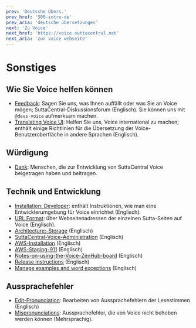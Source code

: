 ```yaml
---
prev: 'Deutsche Übers.'
prev_href: '500-intro-de'
prev_aria: 'deutsche übersetzungen'
next: 'Zu Voice'
next_href: 'https://voice.suttacentral.net'
next_aria: 'zur voice webseite'
---
```

# Sonstiges

## Wie Sie Voice helfen können
* <a href="https://discourse.suttacentral.net/tags/sc-voice" target="_blank">Feedback</a>: Sagen Sie uns, was Ihnen auffällt oder was Sie an Voice mögen; SuttaCentral-Diskussionsforum (Englisch). Sie können uns mit `@devs-voice` aufmerksam machen.
* <a href="https://sc-voice.github.io/sc-voice/en/401-translating-voice-ui" target="_blank">Translating Voice UI</a>: Helfen Sie uns, Voice international zu machen; enthält einige Richtlinien für die Übersetzung der Voice-Benutzeroberfläche in andere Sprachen (Englisch).

## Würdigung
* [Dank](/dhammaregen/de/401-dank): Menschen, die zur Entwicklung von SuttaCentral Voice beigetragen haben und beitragen.

## Technik und Entwicklung
* <a href="https://sc-voice.github.io/sc-voice/en/490-dev-install" target="_blank">Installation: Developer</a>: enthält Instruktionen, wie man eine Entwicklerumgebung für Voice einrichtet (Englisch).
* <a href="https://sc-voice.github.io/sc-voice/en/490-url-format" target="_blank">URL Format</a>: über Webseitenadressen der einzelnen Sutta-Seiten auf Voice (Englisch).
* <a href="https://sc-voice.github.io/sc-voice/en/490-arch-storage" target="_blank">Architecture:-Storage</a> (Englisch)
* <a href="https://sc-voice.github.io/sc-voice/en/490-scv-admin" target="_blank">SuttaCentral-Voice-Administration</a> (Englisch)
* <a href="https://sc-voice.github.io/sc-voice/en/490-aws-install" target="_blank">AWS-Installation</a> (Englisch)
* <a href="https://sc-voice.github.io/sc-voice/en/490-aws-staging-911" target="_blank">AWS-Staging-911</a> (Englisch)
* <a href="https://sc-voice.github.io/sc-voice/en/490-zenhub" target="_blank">Notes-on-using-the-Voice-ZenHub-board</a> (Englisch)
* <a href="https://sc-voice.github.io/sc-voice/en/490-release" target="_blank">Release instructions</a> (Englisch)
* <a href="https://sc-voice.github.io/sc-voice/en/490-examples-exceptions" target="_blank">Manage examples and word exceptions</a> (Englisch)

## Aussprachefehler
* <a href="https://sc-voice.github.io/sc-voice/en/401-edit-pronunciation" target="_blank">Edit-Pronunciation</a>: Bearbeiten von Aussprachefehlern der Lesestimmen (Englisch)
* <a href="https://sc-voice.github.io/sc-voice/en/401-mispronunciations" target="_blank">Mispronunciations</a>: Aussprachefehler, die von Voice nicht behoben werden können (Mehrsprachig).
